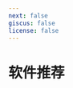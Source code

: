 ```yaml
---
next: false
giscus: false
license: false
---
```


# 软件推荐

<p></p>
<div class="grid grid-cols-1 md:grid-cols-2 gap-4">
  <ClientOnly v-for="soft of software" :key="soft.url">
    <CardStacked 
      :imgs="soft.frontmatter.image" 
      :title="soft.frontmatter.title" 
      :description="soft.frontmatter.description || ''"
      :href="soft.url"
    />
  </ClientOnly>
</div>

<script setup>
import { data as software } from '../../.vitepress/theme/data/2025/software.data.js'
</script>